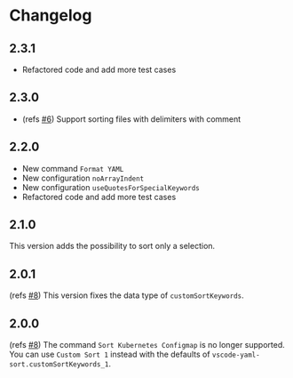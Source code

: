 # Changelog
## 2.3.1
* Refactored code and add more test cases

## 2.3.0
* (refs [#6](https://github.com/pascalre/vscode-yaml-sort/issues/6)) Support sorting files with delimiters with comment

## 2.2.0
* New command `Format YAML`
* New configuration `noArrayIndent`
* New configuration `useQuotesForSpecialKeywords`
* Refactored code and add more test cases

## 2.1.0
This version adds the possibility to sort only a selection.

## 2.0.1
(refs [#8](https://github.com/pascalre/vscode-yaml-sort/issues/8)) This version fixes the data type of `customSortKeywords`.

## 2.0.0
(refs [#8](https://github.com/pascalre/vscode-yaml-sort/issues/8)) The command `Sort Kubernetes Configmap` is no longer supported. You can use `Custom Sort 1` instead with the defaults of `vscode-yaml-sort.customSortKeywords_1`.
